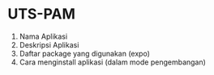 # UTS-PAM

1. Nama Aplikasi
2. Deskripsi Aplikasi
3. Daftar package yang digunakan (expo)
4. Cara menginstall aplikasi (dalam mode pengembangan)
